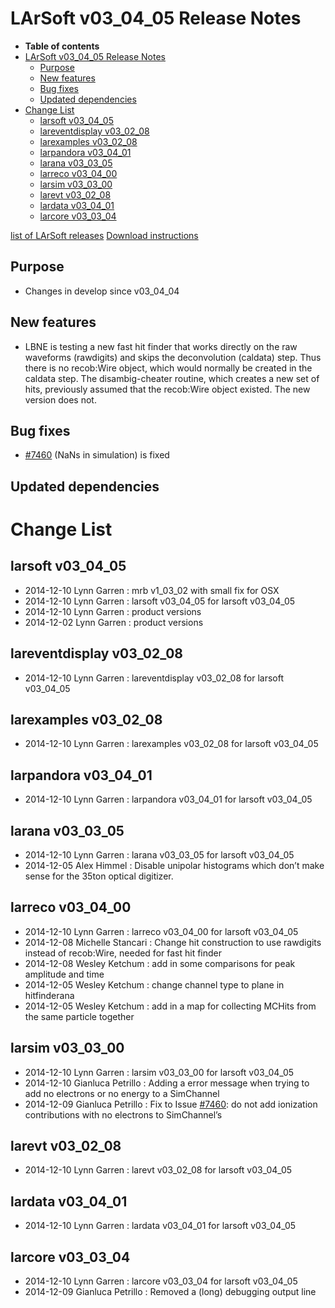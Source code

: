 LArSoft v03\_04\_05 Release Notes
======================================================================

-   **Table of contents**
-   [LArSoft v03\_04\_05 Release Notes](#LArSoft-v03_04_05-Release-Notes)
    -   [Purpose](#Purpose)
    -   [New features](#New-features)
    -   [Bug fixes](#Bug-fixes)
    -   [Updated dependencies](#Updated-dependencies)
-   [Change List](#Change-List)
    -   [larsoft v03\_04\_05](#larsoft-v03_04_05)
    -   [lareventdisplay v03\_02\_08](#lareventdisplay-v03_02_08)
    -   [larexamples v03\_02\_08](#larexamples-v03_02_08)
    -   [larpandora v03\_04\_01](#larpandora-v03_04_01)
    -   [larana v03\_03\_05](#larana-v03_03_05)
    -   [larreco v03\_04\_00](#larreco-v03_04_00)
    -   [larsim v03\_03\_00](#larsim-v03_03_00)
    -   [larevt v03\_02\_08](#larevt-v03_02_08)
    -   [lardata v03\_04\_01](#lardata-v03_04_01)
    -   [larcore v03\_03\_04](#larcore-v03_03_04)

[list of LArSoft releases](LArSoft_release_list)
[Download instructions](http://scisoft.fnal.gov/scisoft/bundles/larsoft/v03_04_05/larsoft-v03_04_05.html)

Purpose
--------------------

-   Changes in develop since v03\_04\_04

New features
------------------------------

-   LBNE is testing a new fast hit finder that works directly on the raw waveforms (rawdigits) and skips
    the deconvolution (caldata) step. Thus there is no recob:Wire object, which would normally be
    created in the caldata step. The disambig-cheater routine, which creates a new set of hits, previously
    assumed that the recob:Wire object existed. The new version does not.

Bug fixes
------------------------

-   [\#7460](/redmine/issues/7460 "Bug: NaN's in the simulation (Closed)") (NaNs in simulation) is fixed

Updated dependencies
----------------------------------------------

Change List
============================

larsoft v03\_04\_05
------------------------------------------

-   2014-12-10 Lynn Garren : mrb v1\_03\_02 with small fix for OSX
-   2014-12-10 Lynn Garren : larsoft v03\_04\_05 for larsoft v03\_04\_05
-   2014-12-10 Lynn Garren : product versions
-   2014-12-02 Lynn Garren : product versions

lareventdisplay v03\_02\_08
----------------------------------------------------------

-   2014-12-10 Lynn Garren : lareventdisplay v03\_02\_08 for larsoft v03\_04\_05

larexamples v03\_02\_08
--------------------------------------------------

-   2014-12-10 Lynn Garren : larexamples v03\_02\_08 for larsoft v03\_04\_05

larpandora v03\_04\_01
------------------------------------------------

-   2014-12-10 Lynn Garren : larpandora v03\_04\_01 for larsoft v03\_04\_05

larana v03\_03\_05
----------------------------------------

-   2014-12-10 Lynn Garren : larana v03\_03\_05 for larsoft v03\_04\_05
-   2014-12-05 Alex Himmel : Disable unipolar histograms which don’t make sense for the 35ton optical digitizer.

larreco v03\_04\_00
------------------------------------------

-   2014-12-10 Lynn Garren : larreco v03\_04\_00 for larsoft v03\_04\_05
-   2014-12-08 Michelle Stancari : Change hit construction to use rawdigits instead of recob:Wire, needed for fast hit finder
-   2014-12-08 Wesley Ketchum : add in some comparisons for peak amplitude and time
-   2014-12-05 Wesley Ketchum : change channel type to plane in hitfinderana
-   2014-12-05 Wesley Ketchum : add in a map for collecting MCHits from the same particle together

larsim v03\_03\_00
----------------------------------------

-   2014-12-10 Lynn Garren : larsim v03\_03\_00 for larsoft v03\_04\_05
-   2014-12-10 Gianluca Petrillo : Adding a error message when trying to add no electrons or no energy to a SimChannel
-   2014-12-09 Gianluca Petrillo : Fix to Issue [\#7460](/redmine/issues/7460 "Bug: NaN's in the simulation (Closed)"): do not add ionization contributions with no electrons to SimChannel’s

larevt v03\_02\_08
----------------------------------------

-   2014-12-10 Lynn Garren : larevt v03\_02\_08 for larsoft v03\_04\_05

lardata v03\_04\_01
------------------------------------------

-   2014-12-10 Lynn Garren : lardata v03\_04\_01 for larsoft v03\_04\_05

larcore v03\_03\_04
------------------------------------------

-   2014-12-10 Lynn Garren : larcore v03\_03\_04 for larsoft v03\_04\_05
-   2014-12-09 Gianluca Petrillo : Removed a (long) debugging output line
